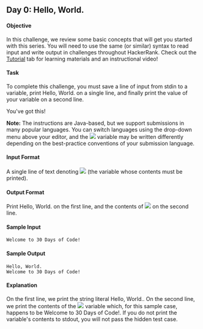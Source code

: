 ## Day 0: Hello, World.

#### Objective
In this challenge, we review some basic concepts that will get you started with this series. You will need to use the same (or similar) syntax to read input and write output in challenges throughout HackerRank. Check out the [Tutorial](https://www.hackerrank.com/challenges/30-hello-world/tutorial) tab for learning materials and an instructional video!

#### Task
To complete this challenge, you must save a line of input from stdin to a variable, print Hello, World. on a single line, and finally print the value of your variable on a second line.

You've got this!

**Note:** The instructions are Java-based, but we support submissions in many popular languages. You can switch languages using the drop-down menu above your editor, and the <img src="https://latex.codecogs.com/svg.latex?\Large&space;inputString"> variable may be written differently depending on the best-practice conventions of your submission language.

#### Input Format 

A single line of text denoting <img src="https://latex.codecogs.com/svg.latex?\Large&space;inputString"> (the variable whose contents must be printed).

#### Output Format

Print Hello, World. on the first line, and the contents of <img src="https://latex.codecogs.com/svg.latex?\Large&space;inputString"> on the second line.

#### Sample Input
```
Welcome to 30 Days of Code!
```
#### Sample Output
```
Hello, World. 
Welcome to 30 Days of Code!
```
#### Explanation

On the first line, we print the string literal Hello, World.. On the second line, we print the contents of the <img src="https://latex.codecogs.com/svg.latex?\Large&space;inputString"> variable which, for this sample case, happens to be Welcome to 30 Days of Code!. If you do not print the variable's contents to stdout, you will not pass the hidden test case.
